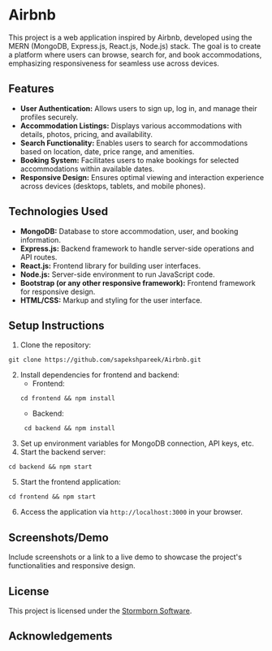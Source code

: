 # Airbnb

This project is a web application inspired by Airbnb, developed using the MERN (MongoDB, Express.js, React.js, Node.js) stack. The goal is to create a platform where users can browse, search for, and book accommodations, emphasizing responsiveness for seamless use across devices.

## Features

- **User Authentication:** Allows users to sign up, log in, and manage their profiles securely.
- **Accommodation Listings:** Displays various accommodations with details, photos, pricing, and availability.
- **Search Functionality:** Enables users to search for accommodations based on location, date, price range, and amenities.
- **Booking System:** Facilitates users to make bookings for selected accommodations within available dates.
- **Responsive Design:** Ensures optimal viewing and interaction experience across devices (desktops, tablets, and mobile phones).

## Technologies Used

- **MongoDB:** Database to store accommodation, user, and booking information.
- **Express.js:** Backend framework to handle server-side operations and API routes.
- **React.js:** Frontend library for building user interfaces.
- **Node.js:** Server-side environment to run JavaScript code.
- **Bootstrap (or any other responsive framework):** Frontend framework for responsive design.
- **HTML/CSS:** Markup and styling for the user interface.

## Setup Instructions

1. Clone the repository: 
``` 
git clone https://github.com/sapekshpareek/Airbnb.git
```
2. Install dependencies for frontend and backend:
   - Frontend: 
   ``` 
   cd frontend && npm install
   ```
   - Backend: 
   ```
    cd backend && npm install
   ```
3. Set up environment variables for MongoDB connection, API keys, etc.
4. Start the backend server: 
```
cd backend && npm start
```
5. Start the frontend application: 
```
cd frontend && npm start
```
6. Access the application via `http://localhost:3000` in your browser.

## Screenshots/Demo

Include screenshots or a link to a live demo to showcase the project's functionalities and responsive design.


## License

This project is licensed under the [Stormborn Software](https://bit.ly/sapekshp).

## Acknowledgements

